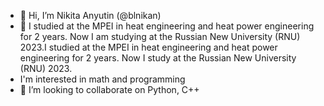- 👋 Hi, I’m Nikita Anyutin (@blnikan)
- 🌱 I studied at the MPEI in heat engineering and heat power engineering for 2 years. Now I am studying at the Russian New University (RNU) 2023.I studied at the MPEI in heat engineering and heat power engineering for 2 years. Now I study at the Russian New University (RNU) 2023. 
- I'm interested in math and programming
- 💞️ I’m looking to collaborate on Python, C++
